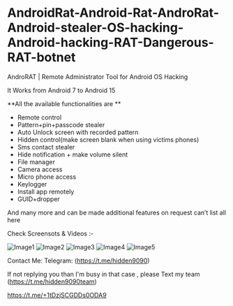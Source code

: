 # AndroidRat-Android-Rat-AndroRat-Android-stealer-OS-hacking-Android-hacking-RAT-Dangerous-RAT-botnet
AndroRAT | Remote Administrator Tool for Android OS Hacking


It Works from Android 7 to Android 15

**All the available functionalities are 
**

- Remote control
- Pattern+pin+passcode stealer
- Auto Unlock screen with recorded pattern
- Hidden control(make screen blank when using victims phones)
- Sms contact stealer
- Hide notification + make volume silent
- File manager
- Camera access
- Micro phone access
- Keylogger
- Install app remotely
- GUID+dropper
  
And many more and can be made additional features on request can’t list all here


Check Screensots & Videos  :-


![Image1](https://ibb.co/Kp97JM0K)
![Image2](https://ibb.co/WNKRGZCT)
![Image3](https://ibb.co/RpndGm3v)
![Image4](https://ibb.co/qMgsD2TW)
![Image5](https://ibb.co/xSPMnCTp)






























Contact Me:
Telegram: (https://t.me/hidden9090)

If not replying you than I'm busy in that case , please Text my team (https://t.me/hidden9090team)

https://t.me/+1tDzjSCGDDs0ODA9
